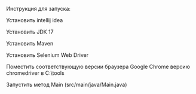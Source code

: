 Инструкция для запуска:

Установить intellij idea 

Установить JDK 17

Установить Maven

Установить Selenium Web Driver

Поместить соответствующую версии браузера Google Chrome версию chromedriver в C:\tools

Запустить метод Main (src/main/java/Main.java)

